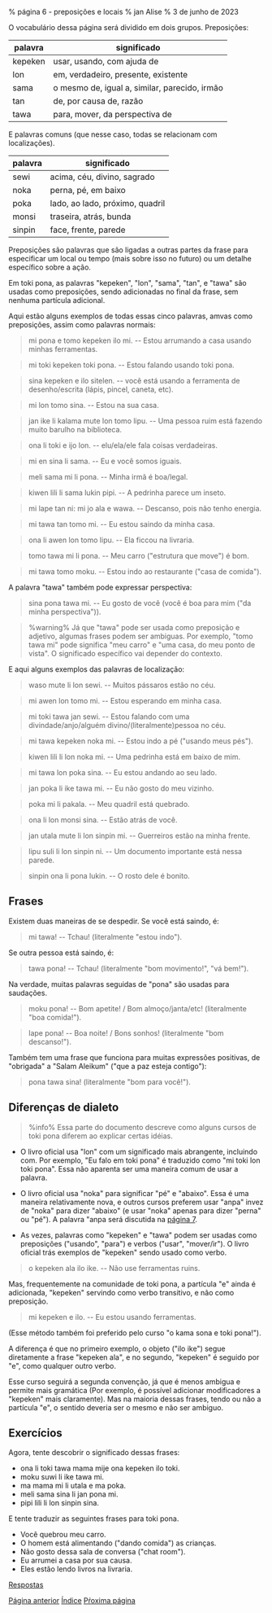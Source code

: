 % página 6 - preposições e locais
% jan Alise
% 3 de junho de 2023

O vocabulário dessa página será dividido em dois grupos. Preposições:

| palavra | significado                                   |
|---------|-----------------------------------------------|
| kepeken | usar, usando, com ajuda de                    |
| lon     | em, verdadeiro, presente, existente           |
| sama    | o mesmo de, igual a, similar, parecido, irmão |
| tan     | de, por causa de, razão                       |
| tawa    | para, mover, da perspectiva de                |

E palavras comuns (que nesse caso, todas se relacionam com localizações).

| palavra | significado                     |
|---------|---------------------------------|
| sewi    | acima, céu, divino, sagrado     |
| noka    | perna, pé, em baixo             |
| poka    | lado, ao lado, próximo, quadril |
| monsi   | traseira, atrás, bunda          |
| sinpin  | face, frente, parede            |

Preposições são palavras que são ligadas a outras partes da frase para
especificar um local ou tempo (mais sobre isso no futuro) ou um detalhe
específico sobre a ação.

Em toki pona, as palavras "kepeken", "lon", "sama", "tan", e "tawa" são usadas
como preposições, sendo adicionadas no final da frase, sem nenhuma partícula
adicional.

Aqui estão alguns exemplos de todas essas cinco palavras, amvas como
preposições, assim como palavras normais:

> mi pona e tomo kepeken ilo mi. -- Estou arrumando a casa usando minhas
> ferramentas.

> mi toki kepeken toki pona. -- Estou falando usando toki pona.

> sina kepeken e ilo sitelen. -- você está usando a ferramenta de
> desenho/escrita (lápis, pincel, caneta, etc).

> mi lon tomo sina. -- Estou na sua casa.

> jan ike li kalama mute lon tomo lipu. -- Uma pessoa ruim está fazendo muito
> barulho na biblioteca.

> ona li toki e ijo lon. -- elu/ela/ele fala coisas verdadeiras.

> mi en sina li sama. -- Eu e você somos iguais.

> meli sama mi li pona. -- Minha irmã é boa/legal.

> kiwen lili li sama lukin pipi. -- A pedrinha parece um inseto.

> mi lape tan ni: mi jo ala e wawa. -- Descanso, pois não tenho energia.

> mi tawa tan tomo mi. -- Eu estou saindo da minha casa.

> ona li awen lon tomo lipu. -- Ela ficcou na livraria.

> tomo tawa mi li pona. -- Meu carro ("estrutura que move") é bom.

> mi tawa tomo moku. -- Estou indo ao restaurante ("casa de comida").

A palavra "tawa" também pode expressar perspectiva:

> sina pona tawa mi. -- Eu gosto de você (você é boa para mim ("da minha
> perspectiva")).

> %warning%
> Já que "tawa" pode ser usada como preposição e adjetivo, algumas frases podem
> ser ambiguas. Por exemplo, "tomo tawa mi" pode significa "meu carro" e "uma
> casa, do meu ponto de vista". O significado específico vai depender do
> contexto.

E aqui alguns exemplos das palavras de localização:

> waso mute li lon sewi. -- Muitos pássaros estão no céu.

> mi awen lon tomo mi. -- Estou esperando em minha casa.

> mi toki tawa jan sewi. -- Estou falando com uma 
> divindade/anjo/alguém divino/(literalmente)pessoa no céu.

> mi tawa kepeken noka mi. -- Estou indo a pé ("usando meus pés").

> kiwen lili li lon noka mi. -- Uma pedrinha está em baixo de mim.

> mi tawa lon poka sina. -- Eu estou andando ao seu lado.

> jan poka li ike tawa mi. -- Eu não gosto do meu vizinho.

> poka mi li pakala. -- Meu quadril está quebrado.

> ona li lon monsi sina. -- Estão atrás de você.

> jan utala mute li lon sinpin mi. -- Guerreiros estão na minha frente.

> lipu suli li lon sinpin ni. -- Um documento importante está nessa parede.

> sinpin ona li pona lukin. -- O rosto dele é bonito.

## Frases

Existem duas maneiras de se despedir. Se você está saindo, é:

> mi tawa! -- Tchau! (literalmente "estou indo").

Se outra pessoa está saindo, é:
 
> tawa pona! -- Tchau! (literalmente "bom movimento!", "vá bem!").

Na verdade, muitas palavras seguidas de "pona" são usadas para saudações.

> moku pona! -- Bom apetite! / Bom almoço/janta/etc! (literalmente "boa 
> comida!").

> lape pona! -- Boa noite! / Bons sonhos! (literalmente "bom descanso!").

Também tem uma frase que funciona para muitas expressões positivas, de
"obrigada" a "Salam Aleikum" ("que a paz esteja contigo"):

> pona tawa sina! (literalmente "bom para você!").

## Diferenças de dialeto

> %info%
> Essa parte do documento descreve como alguns cursos de toki pona diferem ao
> explicar certas idéias.

* O livro oficial usa "lon" com um significado mais abrangente, incluindo
com. Por exemplo, "Eu falo em toki pona" é traduzido como "mi toki lon toki
pona". Essa não aparenta ser uma maneira comum de usar a palavra.

* O livro oficial usa "noka" para significar "pé" e "abaixo". Essa é uma
maneira relativamente nova, e outros cursos preferem usar "anpa" invez de
"noka" para dizer "abaixo" (e usar "noka" apenas para dizer "perna" ou "pé"). A
palavra "anpa será discutida na [página 7](pt_7.html).

* As vezes, palavras como "kepeken" e "tawa" podem ser usadas como preposições
("usando", "para") e verbos ("usar", "mover/ir"). O livro oficial trás exemplos
de "kepeken" sendo usado como verbo.

> o kepeken ala ilo ike. -- Não use ferramentas ruins.

Mas, frequentemente na comunidade de toki pona, a partícula "e" ainda é
adicionada, "kepeken" servindo como verbo transitivo, e não como preposição.

> mi kepeken e ilo. -- Eu estou usando ferramentas.

(Esse método também foi preferido pelo curso "o kama sona e toki pona!").

A diferença é que no primeiro exemplo, o objeto ("ilo ike") segue diretamente a
frase "kepeken ala",  e no segundo, "kepeken" é seguido por "e", como qualquer
outro verbo.

Esse curso seguirá a segunda convenção, já que é menos ambigua e permite mais
gramática (Por exemplo, é possível adicionar modificadores a "kepeken" mais
claramente). Mas na maioria dessas frases, tendo ou não a partícula "e", o
sentido deveria ser o mesmo e não ser ambiguo.

## Exercícios

Agora, tente descobrir o significado dessas frases:

* ona li toki tawa mama mije ona kepeken ilo toki.
* moku suwi li ike tawa mi.
* ma mama mi li utala e ma poka.
* meli sama sina li jan pona mi.
* pipi lili li lon sinpin sina.

E tente traduzir as seguintes frases para toki pona.

* Você quebrou meu carro.
* O homem está alimentando ("dando comida") as crianças.
* Não gosto dessa sala de conversa ("chat room").
* Eu arrumei a casa por sua causa.
* Eles estão lendo livros na livraria.

[Respostas](pt_answers.html#p6)

[Página anterior](pt_5.html) [Índice](pt_index.html) [Pŕoxima página](pt_7.html)
